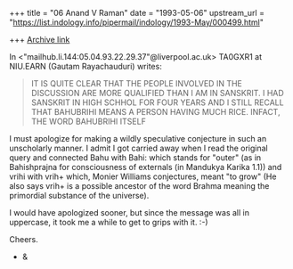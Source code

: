 +++
title = "06 Anand V Raman"
date = "1993-05-06"
upstream_url = "https://list.indology.info/pipermail/indology/1993-May/000499.html"

+++
[Archive link](https://list.indology.info/pipermail/indology/1993-May/000499.html)

In <"mailhub.li.144:05.04.93.22.29.37"@liverpool.ac.uk>
	TA0GXR1 at NIU.EARN (Gautam Rayachauduri) writes:

>IT IS QUITE CLEAR THAT THE PEOPLE INVOLVED IN THE DISCUSSION ARE
>MORE QUALIFIED THAN I AM IN SANSKRIT. I HAD SANSKRIT IN HIGH
>SCHHOL FOR FOUR YEARS AND I STILL RECALL THAT BAHUBRIHI MEANS
>A PERSON HAVING MUCH RICE. INFACT, THE WORD BAHUBRIHI ITSELF

I must apologize for making a wildly speculative conjecture in
such an unscholarly manner.  I admit I got carried away when I
read the original query and connected Bahu with Bahi: which
stands for "outer" (as in Bahishprajna for consciousness of externals 
(in Mandukya Karika 1.1)) and vrihi with vrih+ which, Monier Williams
conjectures, meant "to grow" (He also says vrih+ is a possible
ancestor of the word Brahma meaning the primordial substance of
the universe).

I would have apologized sooner, but since the message was all in
uppercase, it took me a while to get to grips with it.  :-)

Cheers.

- &





